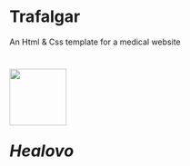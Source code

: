 # Trafalgar
An Html &amp; Css template for a medical website
# <p><img src="https://healovo.web.app/assets/logo.png" height="100px" width="100px"></p>  _Healovo_
